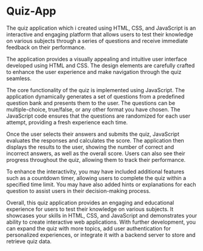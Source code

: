 # Quiz-App
The quiz application which i created using HTML, CSS, and JavaScript is an interactive and engaging platform that allows users to test their knowledge on various subjects through a series of questions and receive immediate feedback on their performance.

The application provides a visually appealing and intuitive user interface developed using HTML and CSS. The design elements are carefully crafted to enhance the user experience and make navigation through the quiz seamless.

The core functionality of the quiz is implemented using JavaScript. The application dynamically generates a set of questions from a predefined question bank and presents them to the user. The questions can be multiple-choice, true/false, or any other format you have chosen. The JavaScript code ensures that the questions are randomized for each user attempt, providing a fresh experience each time.

Once the user selects their answers and submits the quiz, JavaScript evaluates the responses and calculates the score. The application then displays the results to the user, showing the number of correct and incorrect answers, as well as the overall score. Users can also see their progress throughout the quiz, allowing them to track their performance.

To enhance the interactivity, you may have included additional features such as a countdown timer, allowing users to complete the quiz within a specified time limit. You may have also added hints or explanations for each question to assist users in their decision-making process.

Overall, this quiz application provides an engaging and educational experience for users to test their knowledge on various subjects. It showcases your skills in HTML, CSS, and JavaScript and demonstrates your ability to create interactive web applications. With further development, you can expand the quiz with more topics, add user authentication for personalized experiences, or integrate it with a backend server to store and retrieve quiz data.
